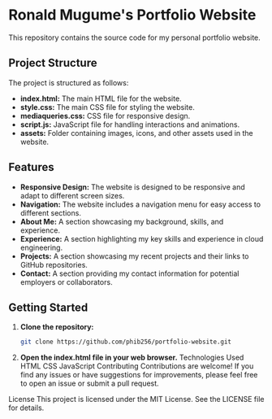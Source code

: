 # Ronald Mugume's Portfolio Website

This repository contains the source code for my personal portfolio website.

## Project Structure

The project is structured as follows:

- **index.html:** The main HTML file for the website.
- **style.css:** The main CSS file for styling the website.
- **mediaqueries.css:** CSS file for responsive design.
- **script.js:** JavaScript file for handling interactions and animations.
- **assets:** Folder containing images, icons, and other assets used in the website.

## Features

- **Responsive Design:** The website is designed to be responsive and adapt to different screen sizes.
- **Navigation:** The website includes a navigation menu for easy access to different sections.
- **About Me:** A section showcasing my background, skills, and experience.
- **Experience:** A section highlighting my key skills and experience in cloud engineering.
- **Projects:** A section showcasing my recent projects and their links to GitHub repositories.
- **Contact:** A section providing my contact information for potential employers or collaborators.

## Getting Started

1. **Clone the repository:**
   ```bash
   git clone https://github.com/phib256/portfolio-website.git
2. **Open the index.html file in your web browser.**
Technologies Used
HTML
CSS
JavaScript
Contributing
Contributions are welcome! If you find any issues or have suggestions for improvements, please feel free to open an issue or submit a pull request.

License
This project is licensed under the MIT License. See the LICENSE file for details.
